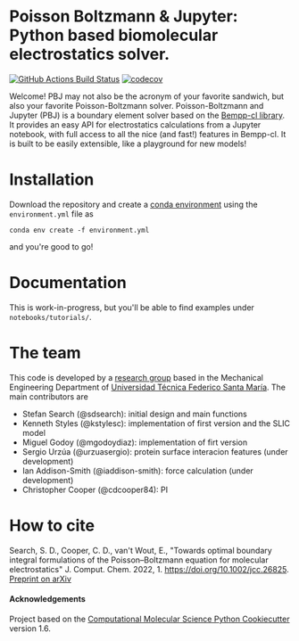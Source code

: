 Poisson Boltzmann & Jupyter: Python based biomolecular electrostatics solver.
==============================
[//]: # (Badges)
[![GitHub Actions Build Status](https://github.com/REPLACE_WITH_OWNER_ACCOUNT/pbj/workflows/CI/badge.svg)](https://github.com/REPLACE_WITH_OWNER_ACCOUNT/pbj/actions?query=workflow%3ACI)
[![codecov](https://codecov.io/gh/REPLACE_WITH_OWNER_ACCOUNT/PBJ/branch/master/graph/badge.svg)](https://codecov.io/gh/REPLACE_WITH_OWNER_ACCOUNT/PBJ/branch/master)


Welcome! PBJ may not also be the acronym of your favorite sandwich, but also your favorite Poisson-Boltzmann solver. Poisson-Boltzmann and Jupyter (PBJ) is a boundary element solver based on the [Bempp-cl library](https://bempp.com/). It provides an easy API for electrostatics calculations from a Jupyter notebook, with full access to all the nice (and fast!) features in Bempp-cl. It is built to be easily extensible, like a playground for new models!

Installation
================
Download the repository and create a [conda environment](https://docs.conda.io/projects/conda/en/latest/user-guide/install/download.html) using the `environment.yml` file as

`conda env create -f environment.yml`

and you're good to go!

Documentation
===============
This is work-in-progress, but you'll be able to find examples under `notebooks/tutorials/`.

The team
==============
This code is developed by a [research group](https://bem4solvation.github.io/) based in the Mechanical Engineering Department of [Universidad Técnica Federico Santa María](https://usm.cl/). The main contributors are

* Stefan Search (@sdsearch): initial design and main functions
* Kenneth Styles (@kstylesc): implementation of first version and the SLIC model
* Miguel Godoy (@mgodoydiaz): implementation of firt version
* Sergio Urzúa (@urzuasergio): protein surface interacion features (under development)
* Ian Addison-Smith (@iaddison-smith): force calculation (under development)
* Christopher Cooper (@cdcooper84): PI

How to cite
==============
Search, S. D., Cooper, C. D., van't Wout, E., "Towards optimal boundary integral formulations of the Poisson–Boltzmann equation for molecular electrostatics" J. Comput. Chem. 2022, 1. https://doi.org/10.1002/jcc.26825. [Preprint on arXiv](https://arxiv.org/abs/2108.10481) 


#### Acknowledgements
 
Project based on the 
[Computational Molecular Science Python Cookiecutter](https://github.com/molssi/cookiecutter-cms) version 1.6.
